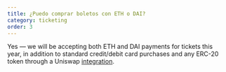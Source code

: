 ```yaml
---
title: ¿Puedo comprar boletos con ETH o DAI?
category: ticketing
order: 3
---
```


Yes — we will be accepting both ETH and DAI payments for tickets this year, in addition to standard credit/debit card purchases and any ERC-20 token through a Uniswap [integration](https://github.com/esPass/pretix-eth-payment-plugin).
